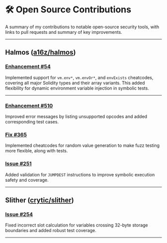# 🛠️ Open Source Contributions

A summary of my contributions to notable open-source security tools, with links to pull requests and summary of key improvements.

---

## Halmos ([a16z/halmos](https://github.com/a16z/halmos))

### [Enhancement #54](https://github.com/a16z/halmos/commit/fe3d5596cc4800ff9fb96c5251fcd879fafb4f40)  
Implemented support for `vm.env*`, `vm.envOr*`, and `envExists` cheatcodes, covering all major Solidity types and their array variants. This added flexibility for dynamic environment variable injection in symbolic tests.


---

### [Enhancement #510](https://github.com/a16z/halmos/commit/081ea7402742ff852119184e80d94ebf1a1d9e6a)  
Improved error messages by listing unsupported opcodes and added corresponding test cases.

### [Fix #365](https://github.com/a16z/halmos/commit/58752ac854a69346e17a37136bdabce29c2f68b0)  
Implemented cheatcodes for random value generation to make fuzz testing more flexible, along with tests.

### [Issue #251](https://github.com/a16z/halmos/commit/2a5632f090be8aaf3e39a4ab7e16d10ce4b12cb6)  
Added validation for `JUMPDEST` instructions to improve symbolic execution safety and coverage.

---

## Slither ([crytic/slither](https://github.com/crytic/slither))

### [Issue #254](https://github.com/crytic/slither/commit/0abe7727a316254606bd9fa11f215315df59ec9c)  
Fixed incorrect slot calculation for variables crossing 32-byte storage boundaries and added robust test coverage.

---
